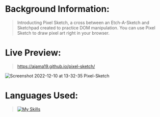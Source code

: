 # Background Information:

> Introducting Pixel Sketch, a cross between an Etch-A-Sketch and Sketchpad created to practice DOM manipulation. You can use Pixel Sketch to draw pixel art right in your browser.


# Live Preview: 

> https://ajama19.github.io/pixel-sketch/ 

![Screenshot 2022-12-10 at 13-32-35 Pixel-Sketch](https://user-images.githubusercontent.com/49926354/206870213-29d31d56-4ffa-4d2f-92ef-7d3f4b64e340.png)


# Languages Used:

> [![My Skills](https://skillicons.dev/icons?i=js,html,css)](https://skillicons.dev)

